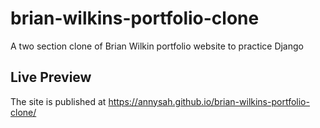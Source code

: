 # brian-wilkins-portfolio-clone
A two section clone of Brian Wilkin portfolio website to practice Django
 
 ## Live Preview
 The site is published at https://annysah.github.io/brian-wilkins-portfolio-clone/
